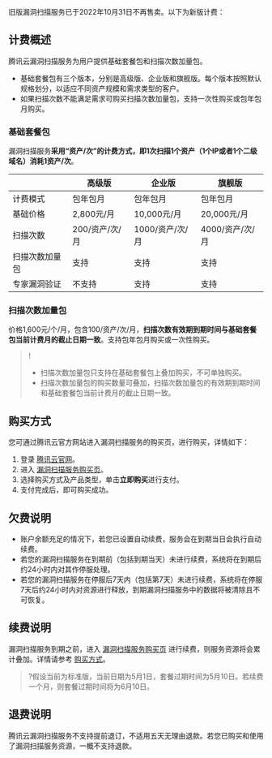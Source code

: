 旧版漏洞扫描服务已于2022年10月31日不再售卖。以下为新版计费：

## 计费概述
腾讯云漏洞扫描服务为用户提供基础套餐包和扫描次数加量包。
- 基础套餐包有三个版本，分别是高级版、企业版和旗舰版。每个版本按照默认规格划分，以适应不同资产规模和需求类型的客户。
- 如果扫描次数不能满足需求可购买扫描次数加量包，支持一次性购买或包年包月购买。

### 基础套餐包
漏洞扫描服务**采用“资产/次”的计费方式，即1次扫描1个资产（1个IP或者1个二级域名）消耗1资产/次**。

|        | 高级版         | 企业版          | 旗舰版          |
| -------------- | -------------- | --------------- | --------------- |
| 计费模式       | 包年包月       | 包年包月        | 包年包月        |
| 基础价格       | 2,800元/月     | 10,000元/月     | 20,000元/月     |
| 扫描次数       | 200/资产/次/月 | 1000/资产/次/月 | 4000/资产/次/月 |
| 扫描次数加量包 | 支持           | 支持            | 支持            |
| 专家漏洞验证   | 不支持         | 支持            | 支持            |

### 扫描次数加量包
价格1,600元/个/月，包含100/资产/次/月，**扫描次数有效期到期时间与基础套餐包当前计费月的截止日期一致**。支持包年包月购买或一次性购买。
>!
>- 扫描次数加量包只支持在基础套餐包上叠加购买，不可单独购买。
>- 扫描次数加量包的购买数量可叠加，扫描次数加量包的有效期到期时间和基础套餐包当前计费月的截止日期一致。


[](id:GMFS)
## 购买方式
您可通过腾讯云官方网站进入漏洞扫描服务的购买页，进行购买，详情如下：
1. 登录 [腾讯云官网](https://console.cloud.tencent.com/)。
2. 进入 [漏洞扫描服务购买页](https://buy.cloud.tencent.com/vss)。
3. 选择购买方式及产品类型，单击**立即购买**进行支付。
4. 支付完成后，即可购买成功。


## 欠费说明
- 账户余额充足的情况下，若您已设置自动续费，服务会在到期当日会执行自动续费。
- 若您的漏洞扫描服务在到期前（包括到期当天）未进行续费，系统将在到期后约24小时内对其作停服处理。
- 若您的漏洞扫描服务在停服后7天内（包括第7天）未进行续费，系统将在停服7天后约24小时内对资源进行释放，到期漏洞扫描服务中的数据将被清除且不可恢复。

## 续费说明
漏洞扫描服务到期之前，进入 [漏洞扫描服务购买页](https://buy.cloud.tencent.com/vss) 进行续费，则服务资源将会累计叠加。详情请参考 [购买方式](#GMFS)。
>?假设当前为标准版，当前日期为5月1日，套餐过期时间为5月10日。若续费一个月，则套餐过期时间将为6月10日。

## 退费说明
腾讯云漏洞扫描服务不支持提前退订，不适用五天无理由退款。若您已购买和使用了漏洞扫描服务资源，一概不支持退款。
